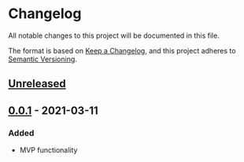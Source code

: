 # Changelog
All notable changes to this project will be documented in this file.

The format is based on [Keep a Changelog](https://keepachangelog.com/en/1.0.0/),
and this project adheres to [Semantic Versioning](https://semver.org/spec/v2.0.0.html).

## [Unreleased]

## [0.0.1] - 2021-03-11
### Added
- MVP functionality

[Unreleased]: https://github.com/olivierlacan/keep-a-changelog/compare/v0.0.1...HEAD
[0.0.1]: https://github.com/jonshort/cenv/releases/tag/v0.0.1

